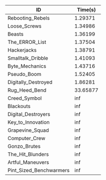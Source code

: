 |ID|Time(s)|
|-|-|
|Rebooting_Rebels|1.29371|
|Loose_Screws|1.34986|
|Beasts|1.36199|
|The_ERROR_List|1.37504|
|Hackerjacks|1.38791|
|Smalltalk_Dribble|1.41093|
|Byte_Mechanics|1.43716|
|Pseudo_Boom|1.52405|
|Digitally_Destroyed|1.86281|
|Rug_Heed_Bend|33.65877|
|Creed_Symbol|inf|
|Blackouts|inf|
|Digital_Destroyers|inf|
|Key_to_Innovation|inf|
|Grapevine_Squad|inf|
|Computer_Crew|inf|
|Gonzo_Brutes|inf|
|The_Hit_Blunders|inf|
|Artful_Maneuvers|inf|
|Pint_Sized_Benchwarmers|inf|
